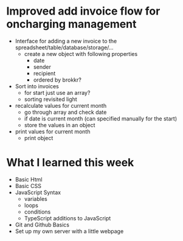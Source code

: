 # Improved add invoice flow for oncharging management
- Interface for adding a new invoice to the spreadsheet/table/database/storage/...
    - create a new object with following properties
        - date
        - sender
        - recipient
        - ordered by brokkr?
- Sort into invoices
    - for start just use an array?
    - sorting revisited light
- recalculate values for current month
    - go through array and check date
    - if date is current month (can specified manually for the start)
    - store the values in an object
- print values for current month
    - print object

# What I learned this week
- Basic Html
- Basic CSS
- JavaScript Syntax
    - variables
    - loops
    - conditions
    - TypeScript additions to JavaScript
- Git and Github Basics
- Set up my own server with a little webpage